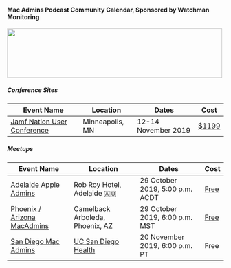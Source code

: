 #### Mac Admins Podcast Community Calendar, Sponsored by Watchman Monitoring

[<img src="https://podcast.macadmins.org/wp-content/uploads/2017/06/Watchman-Monitoring-logo-blue.png" alt="" width="500" height="115" />](https://www.watchmanmonitoring.com)

##### Conference Sites

| Event Name | Location | Dates | Cost |
|------------|----------|-------|------|
| [Jamf Nation User Conference](https://www.jamf.com/events/jamf-nation-user-conference/2019/) | Minneapolis, MN | 12-14 November 2019 | [$1199](https://www.cvent.com/events/jamf-nation-user-conference-2019/registration-7d9e9c5d913c4c38b847a10de4a84e25.aspx) |


##### Meetups

| Event Name | Location | Dates | Cost |
|------------|----------|-------|------|
| [Adelaide Apple Admins](https://www.eventbrite.com.au/e/apple-admins-adelaide-gm-edition-tickets-75531758523?aff=MacAdminsPodcast) | Rob Roy Hotel, Adelaide 🇦🇺 | 29 October 2019, 5:00 p.m. ACDT | [Free](https://www.eventbrite.com.au/e/apple-admins-adelaide-gm-edition-tickets-75531758523?aff=MacAdminsPodcast) |
| [Phoenix / Arizona MacAdmins](https://www.jamf.com/jamf-nation/events/user-groups/305/phoenix-arizona-macadmins) | Camelback Arboleda, Phoenix, AZ | 29 October 2019, 6:00 p.m. MST | [Free](https://www.jamf.com/jamf-nation/events/user-groups/305/phoenix-arizona-macadmins) |
| [San Diego Mac Admins](https://www.jamf.com/jamf-nation/events/user-groups/306/san-diego-macadmins) | [UC San Diego Health](https://goo.gl/maps/88NxcyfGWfjrkmTS6) | 20 November 2019, 6:00 p.m. PT | Free |
